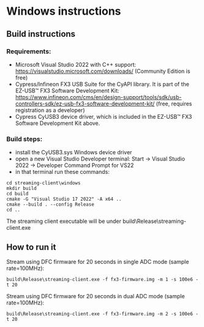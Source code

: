 # Windows instructions

## Build instructions

### Requirements:

- Microsoft Visual Studio 2022 with C++ support: https://visualstudio.microsoft.com/downloads/ (Community Edition is free)
- Cypress/Infineon FX3 USB Suite for the CyAPI library. It is part of the EZ-USB™ FX3 Software Development Kit: https://www.infineon.com/cms/en/design-support/tools/sdk/usb-controllers-sdk/ez-usb-fx3-software-development-kit/ (free, requires registration as a developer)
- Cypress CyUSB3 device driver, which is included in the EZ-USB™ FX3 Software Development Kit above.

### Build steps:

- install the CyUSB3.sys Windows device driver
- open a new Visual Studio Developer terminal: Start -> Visual Studio 2022 -> Developer Command Prompt for VS22
- in that terminal run these commands:
```
cd streaming-client\windows
mkdir build
cd build
cmake -G "Visual Studio 17 2022" -A x64 ..
cmake --build . --config Release
cd ..
```

The streaming client executable will be under build\Release\streaming-client.exe


## How to run it

Stream using DFC firmware for 20 seconds in single ADC mode (sample rate=100MHz):
```
build\Release\streaming-client.exe -f fx3-firmware.img -m 1 -s 100e6 -t 20
```

Stream using DFC firmware for 20 seconds in dual ADC mode (sample rate=100MHz):
```
build\Release\streaming-client.exe -f fx3-firmware.img -m 2 -s 100e6 -t 20
```
